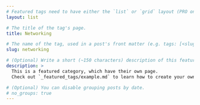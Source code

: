 ```yaml
---
# Featured tags need to have either the `list` or `grid` layout (PRO only).
layout: list

# The title of the tag's page.
title: Networking

# The name of the tag, used in a post's front matter (e.g. tags: [<slug>]).
slug: networking

# (Optional) Write a short (~150 characters) description of this featured tag.
description: >
  This is a featured category, which have their own page.
  Check out `_featured_tags/example.md` to learn how to create your own.

# (Optional) You can disable grouping posts by date.
# no_groups: true
---
```

